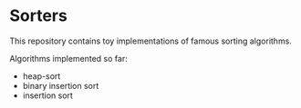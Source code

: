 # Sorters

This repository contains toy implementations of famous sorting algorithms.

Algorithms implemented so far:
* heap-sort
* binary insertion sort
* insertion sort
